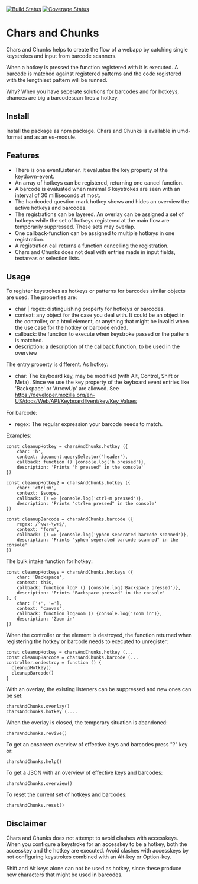 [![Build Status](https://travis-ci.com/picturae/chars-and-chunks.svg?branch=master)](https://travis-ci.com/picturae/chars-and-chunks)
[![Coverage Status](https://coveralls.io/repos/github/picturae/chars-and-chunks/badge.svg?branch=master)](https://coveralls.io/github/picturae/chars-and-chunks?branch=master)

# Chars and Chunks

Chars and Chunks helps to create the flow of a webapp by
catching single keystrokes and input from barcode scanners.

When a hotkey is pressed the function registered with it is executed.
A barcode is matched against registered patterns and the code
registered with the lengthiest pattern will be runned.

Why? When you have seperate solutions for barcodes and for hotkeys,
chances are big a barcodescan fires a hotkey.

## Install

Install the package as npm package. Chars and Chunks is available in
umd-format and as an es-module.

## Features

* There is one eventListener. It evaluates the key property of the keydown-event.
* An array of hotkeys can be registered, returning one cancel function.
* A barcode is evaluated when minimal 6 keystrokes are seen with an interval of
30 milliseconds at most.
* The hardcoded question mark hotkey shows and hides an overview the active
hotkeys and barcodes.
* The registrations can be layered. An overlay can be assigned a set of hotkeys
while the set of hotkeys registered at the main flow are temporarily suppressed.
These sets may overlap.
* One callback-function can be assigned to multiple hotkeys in one registration.
* A registration call returns a function cancelling the registration.
* Chars and Chunks does not deal with entries made in input fields,
textareas or selection lists.

## Usage

To register keystrokes as hotkeys or patterns for barcodes similar objects are
used. The properties are:

* char | regex: distinguishing property for hotkeys or barcodes.
* context: any object for the case you deal with. It could be an
    object in the controller, or a html element, or anything that might be
    invalid when the use case for the hotkey or barcode ended.
* callback: the function to execute when keystroke passed or the
pattern is matched.
* description: a description of the callback function,
    to be used in the overview

The entry property is different. As hotkey:

* char: The keyboard key, may be modified (with  Alt, Control, Shift or Meta).
    Since we use the key property of the keyboard event entries like
    'Backspace' or 'ArrowUp' are allowed.
    See https://developer.mozilla.org/en-US/docs/Web/API/KeyboardEvent/key/Key_Values

For barcode:

* regex: The regular expression your barcode needs to match.

Examples:

    const cleanupHotkey = charsAndChunks.hotkey ({
        char: 'h',
        context: document.querySelector('header'),
        callback: function () {console.log('h pressed')},
        description: 'Prints "h pressed" in the console'
    })

    const cleanupHotkey2 = charsAndChunks.hotkey ({
        char: 'ctrl+m',
        context: $scope,
        callback: () => {console.log('ctrl+m pressed')},
        description: 'Prints "ctrl+m pressed" in the console'
    })

    const cleanupBarcode = charsAndChunks.barcode ({
        regex: /^\w+-\w+$/,
        context: 'form',
        callback: () => {console.log('yphen seperated barcode scanned')},
        description: 'Prints "yphen seperated barcode scanned" in the console'
    })

The bulk intake function for hotkey:

    const cleanupHotkeys = charsAndChunks.hotkeys ({
        char: 'Backspace',
        context: this,
        callback: function logF () {console.log('Backspace pressed')},
        description: 'Prints "Backspace pressed" in the console'
    }, {
        char: ['+', '='],
        context: 'canvas',
        callback: function logZoom () {console.log('zoom in')},
        description: 'Zoom in'
    })

When the controller or the element is destroyed, the function returned when registering
the hotkey or barcode needs to executed to unregister:

    const cleanupHotkey = charsAndChunks.hotkey (...
    const cleanupBarcode = charsAndChunks.barcode (...
    controller.ondestroy = function () {
      cleanupHotkey()
      cleanupBarcode()
    }

With an overlay, the existing listeners can be suppressed and new ones can be set:

    charsAndChunks.overlay()
    charsAndChunks.hotkey (....

When the overlay is closed, the temporary situation is abandoned:

    charsAndChunks.revive()

To get an onscreen overview of effective keys and barcodes press "?" key or:

    charsAndChunks.help()

To get a JSON with an overview of effective keys and barcodes:

    charsAndChunks.overview()

To reset the current set of hotkeys and barcodes:

    charsAndChunks.reset()

## Disclaimer

Chars and Chunks does not attempt to avoid clashes with accesskeys. When you
configure a keystroke for an accesskey to be a hotkey, both the accesskey and
the hotkey are executed. Avoid clashes with accesskeys by not configuring
keystrokes combined with an Alt-key or Option-key.

Shift and Alt keys alone can not be used as hotkey,
since these produce new characters that might be used in barcodes.
